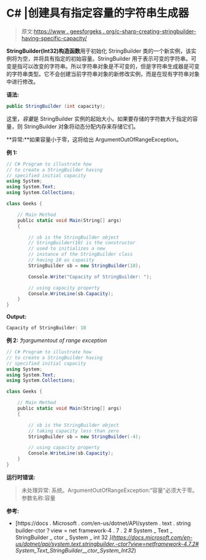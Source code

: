 # C# |创建具有指定容量的字符串生成器

> 原文:[https://www . geesforgeks . org/c-sharp-creating-stringbuilder-having-specific-capacity/](https://www.geeksforgeeks.org/c-sharp-creating-stringbuilder-having-specified-capacity/)

**StringBuilder(Int32)构造函数**用于初始化 StringBuilder 类的一个新实例，该实例将为空，并将具有指定的初始容量。StringBuilder 用于表示可变的字符串。可变是指可以改变的字符串。所以字符串对象是不可变的，但是字符串生成器是可变的字符串类型。它不会创建当前字符串对象的新修改实例，而是在现有字符串对象中进行修改。

**语法:**

```cs
public StringBuilder (int capacity);
```

这里，*容量*是 StringBuilder 实例的起始大小。如果要存储的字符数大于指定的容量，则 StringBuilder 对象将动态分配内存来存储它们。

**异常:**如果容量小于零，这将给出 ArgumentOutOfRangeException。

**例 1:**

```cs
// C# Program to illustrate how
// to create a StringBuilder having
// specified initial capacity
using System;
using System.Text;
using System.Collections;

class Geeks {

    // Main Method
    public static void Main(String[] args)
    {

        // sb is the StringBuilder object
        // StringBuilder(10) is the constructor
        // used to initializes a new
        // instance of the StringBuilder class
        // having 10 as capacity
        StringBuilder sb = new StringBuilder(10);

        Console.Write("Capacity of StringBuilder: ");

        // using capacity property
        Console.WriteLine(sb.Capacity);
    }
}
```

**Output:**

```cs
Capacity of StringBuilder: 10

```

**例 2:** 为*argumentout of range exception*

```cs
// C# Program to illustrate how
// to create a StringBuilder having
// specified initial capacity
using System;
using System.Text;
using System.Collections;

class Geeks {

    // Main Method
    public static void Main(String[] args)
    {

        // sb is the StringBuilder object
        // taking capacity less than zero
        StringBuilder sb = new StringBuilder(-4);

        // using capacity property
        Console.WriteLine(sb.Capacity);
    }
}
```

**运行时错误:**

> 未处理异常:
> 系统。ArgumentOutOfRangeException:“容量”必须大于零。
> 参数名称:容量

**参考:**

*   [https://docs . Microsoft . com/en-us/dotnet/API/system . text . string builder-ctor？view = net framework-4 . 7 . 2 # System _ Text _ StringBuilder _ ctor _ System _ int 32 _](https://docs.microsoft.com/en-us/dotnet/api/system.text.stringbuilder.-ctor?view=netframework-4.7.2# System_Text_StringBuilder__ctor_System_Int32_)